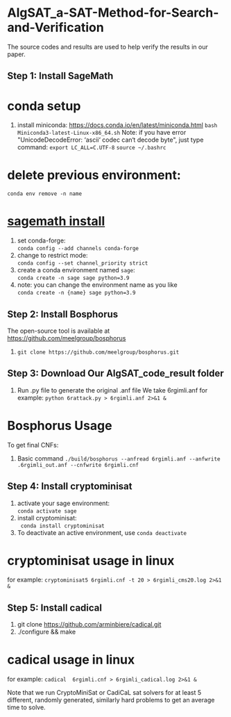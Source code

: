 # AlgSAT_a-SAT-Method-for-Search-and-Verification
The  source codes and results are used to help verify the results in our paper.

## Step 1: Install SageMath

# conda setup
1. install miniconda: https://docs.conda.io/en/latest/miniconda.html
```bash Miniconda3-latest-Linux-x86_64.sh```
Note: if you have error "UnicodeDecodeError: ‘ascii‘ codec can‘t decode byte", just type command:
```export LC_ALL=C.UTF-8```
```source ~/.bashrc```
# delete previous environment: </br>
```conda env remove -n name```

# [sagemath install](https://doc.sagemath.org/html/en/installation/conda.html)
1. set conda-forge: </br>```conda config --add channels conda-forge```
2. change to restrict mode: </br>```conda config --set channel_priority strict```
3. create a conda environment named `sage`: </br>```conda create -n sage sage python=3.9```
4. note: you can change the environment name as you like</br>```conda create -n {name} sage python=3.9```


## Step 2: Install Bosphorus 
The open-source tool is available at https://github.com/meelgroup/bosphorus
1. ```git clone https://github.com/meelgroup/bosphorus.git```


## Step 3: Download Our AlgSAT_code_result folder
1. Run .py file to generate the original .anf file
We take 6rgimli.anf for example:
```python 6rattack.py > 6rgimli.anf 2>&1 &```

# Bosphorus Usage
To get final CNFs:
1. Basic command
``` ./build/bosphorus --anfread 6rgimli.anf --anfwrite .6rgimli_out.anf --cnfwrite 6rgimli.cnf ```


## Step 4: Install cryptominisat
1. activate your sage environment: </br>```conda activate sage```
2. install cryptominisat: </br>``` conda install cryptominisat``` 
3. To deactivate an active environment, use
```conda deactivate```

# cryptominisat usage in linux
for example:
 ```cryptominisat5 6rgimli.cnf -t 20 > 6rgimli_cms20.log 2>&1 &```

## Step 5: Install cadical
1. git clone https://github.com/arminbiere/cadical.git
2. ./configure && make

# cadical usage in linux
for example:
 ```cadical  6rgimli.cnf > 6rgimli_cadical.log 2>&1 &```
 
 
 Note that we run CryptoMiniSat or CadiCaL sat solvers for at least 5 different, randomly generated, similarly hard problems to get an average time to solve.
